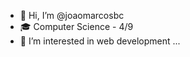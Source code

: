 - 👋 Hi, I’m @joaomarcosbc
- 🎓 Computer Science - 4/9
- 👀 I’m interested in web development ...

<!---
joaomarcosbc/joaomarcosbc is a ✨ special ✨ repository because its `README.md` (this file) appears on your GitHub profile.
You can click the Preview link to take a look at your changes.
--->
